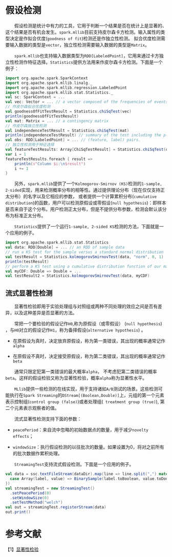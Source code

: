 # 假设检测

&emsp;&emsp;假设检测是统计中有力的工具，它用于判断一个结果是否在统计上是显著的、这个结果是否有机会发生。`spark.mllib`目前支持皮尔森卡方检测。输入属性的类型决定是作拟合优度(`goodness of fit`)检测还是作独立性检测。
拟合优度检测需要输入数据的类型是`vector`，独立性检测需要输入数据的类型是`Matrix`。

&emsp;&emsp;`spark.mllib`也支持输入数据类型为`RDD[LabeledPoint]`，它用来通过卡方独立性检测作特征选择。`Statistics`提供方法用来作皮尔森卡方检测。下面是一个例子：

```scala
import org.apache.spark.SparkContext
import org.apache.spark.mllib.linalg._
import org.apache.spark.mllib.regression.LabeledPoint
import org.apache.spark.mllib.stat.Statistics._
val sc: SparkContext = ...
val vec: Vector = ... // a vector composed of the frequencies of events
// 作皮尔森拟合优度检测 
val goodnessOfFitTestResult = Statistics.chiSqTest(vec)
println(goodnessOfFitTestResult) 
val mat: Matrix = ... // a contingency matrix
// 作皮尔森独立性检测
val independenceTestResult = Statistics.chiSqTest(mat) 
println(independenceTestResult) // summary of the test including the p-value, degrees of freedom...
val obs: RDD[LabeledPoint] = ... // (feature, label) pairs.
// 独立性检测用于特征选择
val featureTestResults: Array[ChiSqTestResult] = Statistics.chiSqTest(obs)
var i = 1
featureTestResults.foreach { result =>
    println(s"Column $i:\n$result")
    i += 1
}
```
&emsp;&emsp;另外，`spark.mllib`提供了一个`Kolmogorov-Smirnov (KS)`检测的`1-sample, 2-sided`实现，用来检测概率分布的相等性。通过提供理论分布（现在仅仅支持正太分布）的名字以及它相应的参数，
或者提供一个计算累积分布(`cumulative distribution`)的函数，用户可以检测原假设或零假设(`null hypothesis`)：即样本是否来自于这个分布。用户检测正太分布，但是不提供分布参数，检测会默认该分布为标准正太分布。

&emsp;&emsp;`Statistics`提供了一个运行`1-sample, 2-sided KS`检测的方法，下面就是一个应用的例子。

```scala
import org.apache.spark.mllib.stat.Statistics
val data: RDD[Double] = ... // an RDD of sample data
// run a KS test for the sample versus a standard normal distribution
val testResult = Statistics.kolmogorovSmirnovTest(data, "norm", 0, 1)
println(testResult) 
// perform a KS test using a cumulative distribution function of our making
val myCDF: Double => Double = ...
val testResult2 = Statistics.kolmogorovSmirnovTest(data, myCDF)
```

## 流式显著性检测

&emsp;&emsp;显著性检验即用于实验处理组与对照组或两种不同处理的效应之间是否有差异，以及这种差异是否显著的方法。

&emsp;&emsp;常把一个要检验的假设记作`H0`,称为原假设（或零假设） (`null hypothesis`) ，与`H0`对立的假设记作`H1`，称为备择假设(`alternative hypothesis`) 。

- 在原假设为真时，决定放弃原假设，称为第一类错误，其出现的概率通常记作`alpha`

- 在原假设不真时，决定接受原假设，称为第二类错误，其出现的概率通常记作`beta`

&emsp;&emsp;通常只限定犯第一类错误的最大概率`alpha`， 不考虑犯第二类错误的概率`beta`。这样的假设检验又称为显著性检验，概率`alpha`称为显著性水平。

&emsp;&emsp;`MLlib`提供一些检测的在线实现，用于支持诸如`A/B`测试的场景。这些检测可能执行在`Spark Streaming`的`DStream[(Boolean,Double)]`上，元组的第一个元素表示控制组(`control group (false)`)或者处理组(` treatment group (true)`),
第二个元素表示观察者的值。

&emsp;&emsp;流式显著性检测支持下面的参数：

- `peacePeriod`：来自流中忽略的初始数据点的数量，用于减少`novelty effects`；

- `windowSize`：执行假设检测的以往批次的数量。如果设置为0，将对之前所有的批次数据作累积处理。

&emsp;&emsp;`StreamingTest`支持流式假设检测。下面是一个应用的例子。

```scala
val data = ssc.textFileStream(dataDir).map(line => line.split(",") match {
  case Array(label, value) => BinarySample(label.toBoolean, value.toDouble)
})
val streamingTest = new StreamingTest()
  .setPeacePeriod(0)
  .setWindowSize(0)
  .setTestMethod("welch")
val out = streamingTest.registerStream(data)
out.print()
```
# 参考文献

【1】[显著性检验](http://wiki.mbalib.com/wiki/Significance_Testing)
